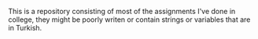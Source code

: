 This is a repository consisting of most of the assignments I've done in college, they might be poorly writen or contain strings or variables that are in Turkish.

